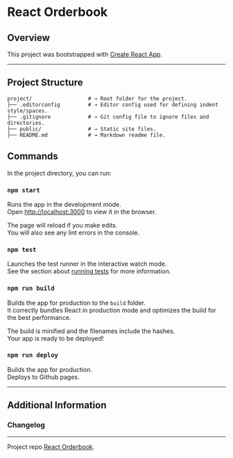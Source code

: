 React Orderbook
============================
## Overview

This project was bootstrapped with [Create React App](https://github.com/facebookincubator/create-react-app).

---
## Project Structure

```
project/                  # → Root folder for the project.
├── .editorconfig         # → Editor config used for defining indent style/spaces.
├── .gitignore            # → Git config file to ignore files and directories.
├── public/               # → Static site files.
├── README.md             # → Markdown readme file.
```

## Commands

In the project directory, you can run:

### `npm start`

Runs the app in the development mode.<br>
Open [http://localhost:3000](http://localhost:3000) to view it in the browser.

The page will reload if you make edits.<br>
You will also see any lint errors in the console.

### `npm test`

Launches the test runner in the interactive watch mode.<br>
See the section about [running tests](#running-tests) for more information.

### `npm run build`

Builds the app for production to the `build` folder.<br>
It correctly bundles React in production mode and optimizes the build for the best performance.

The build is minified and the filenames include the hashes.<br>
Your app is ready to be deployed!

### `npm run deploy`

Builds the app for production.<br>
Deploys to Github pages.

---
## Additional Information

### Changelog

---

Project repo [React Orderbook](https://github.com/vikasmagar512/Assignment).
